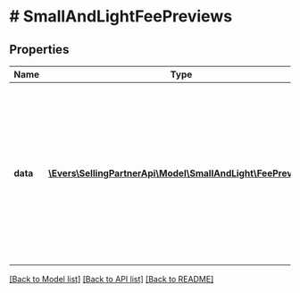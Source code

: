 # # SmallAndLightFeePreviews

## Properties

Name | Type | Description | Notes
------------ | ------------- | ------------- | -------------
**data** | [**\Evers\SellingPartnerApi\Model\SmallAndLight\FeePreview[]**](FeePreview.md) | A list of fee estimates for the requested items. The order of the fee estimates will follow the same order as the items in the request, with duplicates removed. | [optional]

[[Back to Model list]](../../README.md#models) [[Back to API list]](../../README.md#endpoints) [[Back to README]](../../README.md)
